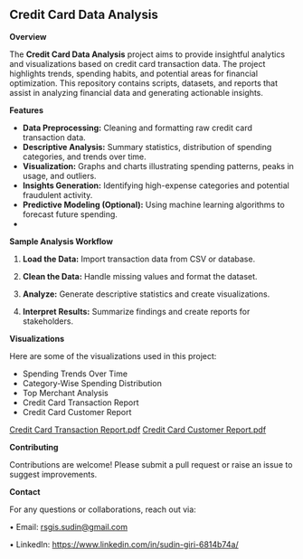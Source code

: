 

## Credit Card Data Analysis

**Overview**

The **Credit Card Data Analysis** project aims to provide insightful analytics and visualizations based on credit card transaction data. The project highlights trends, spending habits, and potential areas for financial optimization. This repository contains scripts, datasets, and reports that assist in analyzing financial data and generating actionable insights.

**Features**
* **Data Preprocessing:** Cleaning and formatting raw credit card transaction data.
* **Descriptive Analysis:** Summary statistics, distribution of spending categories, and trends over time.
* **Visualization:** Graphs and charts illustrating spending patterns, peaks in usage, and outliers.
* **Insights Generation:** Identifying high-expense categories and potential fraudulent activity.
* **Predictive Modeling (Optional):** Using machine learning algorithms to forecast future spending.
* 

**Sample Analysis Workflow**


1. **Load the Data:** Import transaction data from CSV or database.

2. **Clean the Data:** Handle missing values and format the dataset.

3. **Analyze:** Generate descriptive statistics and create visualizations.

4. **Interpret Results:** Summarize findings and create reports for stakeholders.


**Visualizations**

Here are some of the visualizations used in this project:

* Spending Trends Over Time
* Category-Wise Spending Distribution
* Top Merchant Analysis
* Credit Card Transaction Report
* Credit Card Customer Report
  
[Credit Card Transaction Report.pdf](https://github.com/user-attachments/files/17618975/Credit.Card.Transaction.Report.pdf)
[Credit Card Customer Report.pdf](https://github.com/user-attachments/files/17618981/Credit.Card.Customer.Report.pdf)

**Contributing**

Contributions are welcome! Please submit a pull request or raise an issue to suggest improvements.


**Contact**

For any questions or collaborations, reach out via:

•	Email: rsgis.sudin@gmail.com

•	LinkedIn: https://www.linkedin.com/in/sudin-giri-6814b74a/

